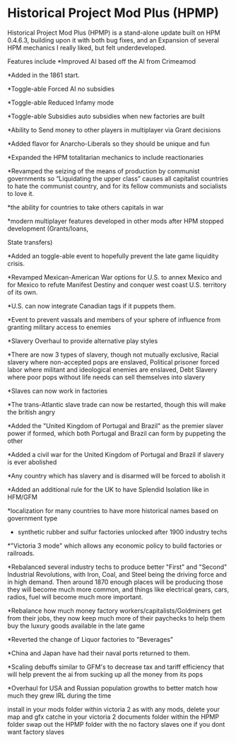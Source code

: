 # Historical Project Mod Plus (HPMP)
 Historical Project Mod Plus (HPMP) is a stand-alone update built on HPM 0.4.6.3, building upon it with both bug fixes, and an Expansion of several HPM mechanics I really liked, but felt underdeveloped.

Features include 
*Improved AI based off the AI from Crimeamod

*Added in the 1861 start.

*Toggle-able Forced AI no subsidies

*Toggle-able Reduced Infamy mode

*Toggle-able Subsidies auto subsidies when new factories are built

*Ability to Send money to other players in multiplayer via Grant decisions

*Added flavor for Anarcho-Liberals so they should be unique and fun

*Expanded the HPM totalitarian mechanics to include reactionaries

*Revamped the seizing of the means of production by communist governments so “Liquidating the upper class” causes all capitalist countries to hate the communist country, and for its fellow communists and socialists to love it.

*the ability for countries to take others capitals in war

*modern multiplayer features developed in other mods after HPM stopped development (Grants/loans,

State transfers)

*Added an toggle-able event to hopefully prevent the late game liquidity crisis.

*Revamped Mexican-American War options for U.S. to annex Mexico and for Mexico to refute Manifest Destiny and conquer west coast U.S. territory of its own.

*U.S. can now integrate Canadian tags if it puppets them.

*Event to prevent vassals and members of your sphere of influence from granting military access to enemies

*Slavery Overhaul to provide alternative play styles

*There are now 3 types of slavery, though not mutually exclusive, Racial slavery where non-accepted pops are enslaved, Political prisoner forced labor where militant and ideological enemies are enslaved, Debt Slavery where poor pops without life needs can sell themselves into slavery

*Slaves can now work in factories

*The trans-Atlantic slave trade can now be restarted, though this will make the british angry

*Added the "United Kingdom of Portugal and Brazil" as the premier slaver power if formed, which both Portugal and Brazil can form by puppeting the other

*Added a civil war for the United Kingdom of Portugal and Brazil if slavery is ever abolished

*Any country which has slavery and is disarmed will be forced to abolish it

*Added an additional rule for the UK to have Splendid Isolation like in HFM/GFM

*localization for many countries to have more historical names based on government type

* synthetic rubber and sulfur factories unlocked after 1900 industry techs

*"Victoria 3 mode" which allows any economic policy to build factories or railroads.

*Rebalanced several industry techs to produce better "First" and "Second" Industrial Revolutions, with Iron, Coal, and Steel being the driving force and in high demand. Then around 1870 enough places will be producing those they will become much more common, and things like electrical gears, cars, radios, fuel will become much more important.

*Rebalance how much money factory workers/capitalists/Goldminers get from their jobs, they now keep much more of their paychecks to help them buy the luxury goods available in the late game

*Reverted the change of Liquor factories to "Beverages"

*China and Japan have had their naval ports returned to them.

*Scaling debuffs similar to GFM's to decrease tax and tariff efficiency that will help prevent the ai from sucking up all the money from its pops

*Overhaul for USA and Russian population growths to better match how much they grew IRL during the time

install in your mods folder within victoria 2 as with any mods, delete your map and gfx catche in your victoria 2 documents folder within the HPMP folder
swap out the HPMP folder with the no factory slaves one if you dont want factory slaves